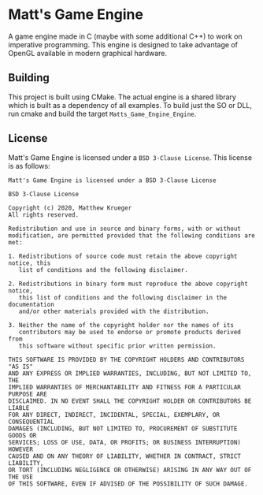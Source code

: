 # Matt's Game Engine

A game engine made in C (maybe with some additional C++) to work on imperative programming.
This engine is designed to take advantage of OpenGL available in modern graphical hardware.

## Building
This project is built using CMake. The actual engine is a shared library
which is built as a dependency of all examples. To build just the SO or DLL,
run cmake and build the target `Matts_Game_Engine_Engine`.

## License
Matt's Game Engine is licensed under a `BSD 3-Clause License`. 
This license is as follows:
```
Matt's Game Engine is licensed under a BSD 3-Clause License

BSD 3-Clause License

Copyright (c) 2020, Matthew Krueger
All rights reserved.

Redistribution and use in source and binary forms, with or without
modification, are permitted provided that the following conditions are met:

1. Redistributions of source code must retain the above copyright notice, this
   list of conditions and the following disclaimer.

2. Redistributions in binary form must reproduce the above copyright notice,
   this list of conditions and the following disclaimer in the documentation
   and/or other materials provided with the distribution.

3. Neither the name of the copyright holder nor the names of its
   contributors may be used to endorse or promote products derived from
   this software without specific prior written permission.

THIS SOFTWARE IS PROVIDED BY THE COPYRIGHT HOLDERS AND CONTRIBUTORS "AS IS"
AND ANY EXPRESS OR IMPLIED WARRANTIES, INCLUDING, BUT NOT LIMITED TO, THE
IMPLIED WARRANTIES OF MERCHANTABILITY AND FITNESS FOR A PARTICULAR PURPOSE ARE
DISCLAIMED. IN NO EVENT SHALL THE COPYRIGHT HOLDER OR CONTRIBUTORS BE LIABLE
FOR ANY DIRECT, INDIRECT, INCIDENTAL, SPECIAL, EXEMPLARY, OR CONSEQUENTIAL
DAMAGES (INCLUDING, BUT NOT LIMITED TO, PROCUREMENT OF SUBSTITUTE GOODS OR
SERVICES; LOSS OF USE, DATA, OR PROFITS; OR BUSINESS INTERRUPTION) HOWEVER
CAUSED AND ON ANY THEORY OF LIABILITY, WHETHER IN CONTRACT, STRICT LIABILITY,
OR TORT (INCLUDING NEGLIGENCE OR OTHERWISE) ARISING IN ANY WAY OUT OF THE USE
OF THIS SOFTWARE, EVEN IF ADVISED OF THE POSSIBILITY OF SUCH DAMAGE.
```